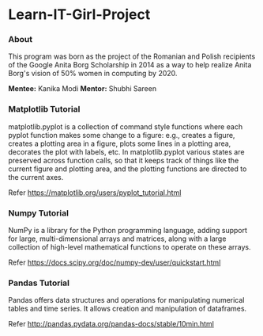 # Learn-IT-Girl-Project

### About
This program was born as the project of the Romanian and Polish recipients of the Google Anita Borg Scholarship in 2014 as a way to help realize Anita Borg's vision of 50% women in computing by 2020.

**Mentee:** Kanika Modi
**Mentor:** Shubhi Sareen

### Matplotlib Tutorial 

matplotlib.pyplot is a collection of command style functions where each pyplot function makes some change to a figure: e.g., creates a figure, creates a plotting area in a figure, plots some lines in a plotting area, decorates the plot with labels, etc. In matplotlib.pyplot various states are preserved across function calls, so that it keeps track of things like the current figure and plotting area, and the plotting functions are directed to the current axes.

Refer https://matplotlib.org/users/pyplot_tutorial.html

### Numpy Tutorial

NumPy is a library for the Python programming language, adding support for large, multi-dimensional arrays and matrices, along with a large collection of high-level mathematical functions to operate on these arrays.

Refer https://docs.scipy.org/doc/numpy-dev/user/quickstart.html

### Pandas Tutorial

Pandas offers data structures and operations for manipulating numerical tables and time series. It allows creation and manipulation of dataframes.

Refer http://pandas.pydata.org/pandas-docs/stable/10min.html

